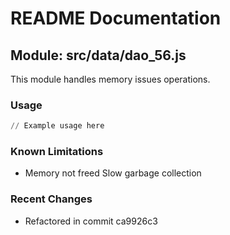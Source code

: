 # README Documentation

## Module: src/data/dao_56.js

This module handles memory issues operations.

### Usage

```python
// Example usage here
```

### Known Limitations

- Memory not freed Slow garbage collection

### Recent Changes

- Refactored in commit ca9926c3
